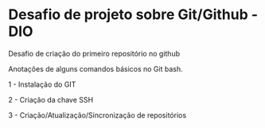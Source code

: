# Desafio de projeto sobre Git/Github - DIO
Desafio de criação do primeiro repositório no github

Anotações de alguns comandos básicos no Git bash.

1 - Instalação do GIT

2 - Criação da chave SSH

3 - Criação/Atualização/Sincronização de repositórios
